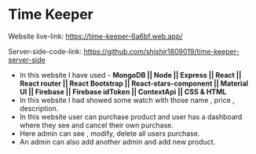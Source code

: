 # Time Keeper

Website live-link: https://time-keeper-6a6bf.web.app/

Server-side-code-link: https://github.com/shishir1809019/time-keeper-server-side

- In this website I have used - **MongoDB || Node || Express || React || React router || React Bootstrap || React-stars-component || Material UI || Firebase || Firebase idToken || ContextApi || CSS & HTML**
- In this website I had showed some watch with those name , price , description.
- In this website user can purchase product and user has a dashboard where they see and cancel their own purchase.
- Here admin can see , modify, delete all users purchase.
- An admin can also add another admin and add new product.
